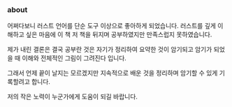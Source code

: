 <!--# Introduction -->

### about 

어쩌다보니 러스트 언어를 단순 도구 이상으로 좋아하게 되었습니다. 
러스트를 깊게 이해하고 싶은 마음에 이 책 저 책을 뒤지며 공부하였지만 만족스럽지 못하였습니다.

제가 내린 결론은 결국 공부란 것은 자기가 정리하여 요약한 것이 암기되고 암기가 되었을 때 이해와 
전체적인 그림이 그려진다 입니다. 

그래서 언제 끝이 날지는 모르겠지만 지속적으로 배운 것을 정리하며 암기할 수 있게 기록할려고 합니다.

저의 작은 노력이 누군가에게 도움이 되길 바랍니다. 





